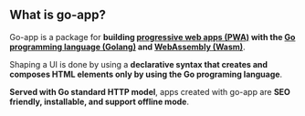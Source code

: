 ## What is go-app?

Go-app is a package for **building [progressive web apps (PWA)](https://developer.mozilla.org/en-US/docs/Web/Progressive_web_apps) with the [Go programming language (Golang)](https://golang.org) and [WebAssembly (Wasm)](https://webassembly.org)**.

Shaping a UI is done by using a **declarative syntax that creates and composes HTML elements only by using the Go programing language**.

**Served with Go standard HTTP model**, apps created with go-app are **SEO friendly, installable, and support offline mode**.

